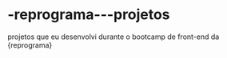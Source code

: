 # -reprograma---projetos
projetos que eu desenvolvi durante o bootcamp de front-end da {reprograma}

